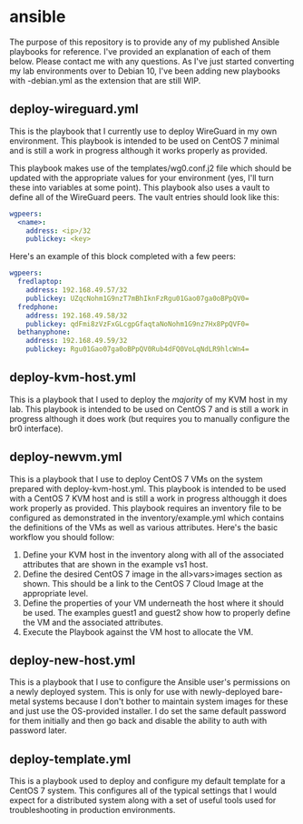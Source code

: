# ansible
The purpose of this repository is to provide any of my published Ansible playbooks for reference. I've provided an explanation of each of them below. Please contact me with any questions. As I've just started converting my lab environments over to Debian 10, I've been adding new playbooks with -debian.yml as the extension that are still WIP.

## deploy-wireguard.yml
This is the playbook that I currently use to deploy WireGuard in my own environment. This playbook is intended to be used on CentOS 7 minimal and is still a work in progress although it works properly as provided.

This playbook makes use of the templates/wg0.conf.j2 file which should be updated with the appropriate values for your environment (yes, I'll turn these into variables at some point). This playbook also uses a vault to define all of the WireGuard peers. The vault entries should look like this:

```yaml
wgpeers:
  <name>:
    address: <ip>/32
    publickey: <key>
```

Here's an example of this block completed with a few peers:

```yaml
wgpeers:
  fredlaptop:
    address: 192.168.49.57/32
    publickey: UZqcNohm1G9nzT7mBhIknFzRgu01Gao07ga0oBPpQV0=
  fredphone:
    address: 192.168.49.58/32
    publickey: qdFmi8zVzFxGLcgpGfaqtaNoNohm1G9nz7Hx8PpQVF0=
  bethanyphone:
    address: 192.168.49.59/32
    publickey: Rgu01Gao07ga0oBPpQV0Rub4dFQ0VoLqNdLR9hlcWn4=
```

## deploy-kvm-host.yml
This is a playbook that I used to deploy the _majority_ of my KVM host in my lab. This playbook is intended to be used on CentOS 7 and is still a work in progress although it does work (but requires you to manually configure the br0 interface).

## deploy-newvm.yml
This is a playbook that I use to deploy CentOS 7 VMs on the system prepared with deploy-kvm-host.yml. This playbook is intended to be used with a CentOS 7 KVM host and is still a work in progress althouggh it does work properly as provided. This playbook requires an inventory file to be configured as demonstrated in the inventory/example.yml which contains the definitions of the VMs as well as various attributes. Here's the basic workflow you should follow:

1) Define your KVM host in the inventory along with all of the associated attributes that are shown in the example vs1 host.
2) Define the desired CentOS 7 image in the all>vars>images section as shown. This should be a link to the CentOS 7 Cloud Image at the appropriate level.
3) Define the properties of your VM underneath the host where it should be used. The examples guest1 and guest2 show how to properly define the VM and the associated attributes.
4) Execute the Playbook against the VM host to allocate the VM.

## deploy-new-host.yml
This is a playbook that I use to configure the Ansible user's permissions on a newly deployed system. This is only for use with newly-deployed bare-metal systems because I don't bother to maintain system images for these and just use the OS-provided installer. I do set the same default password for them initially and then go back and disable the ability to auth with password later.

## deploy-template.yml
This is a playbook used to deploy and configure my default template for a CentOS 7 system. This configures all of the typical settings that I would expect for a distributed system along with a set of useful tools used for troubleshooting in production environments.